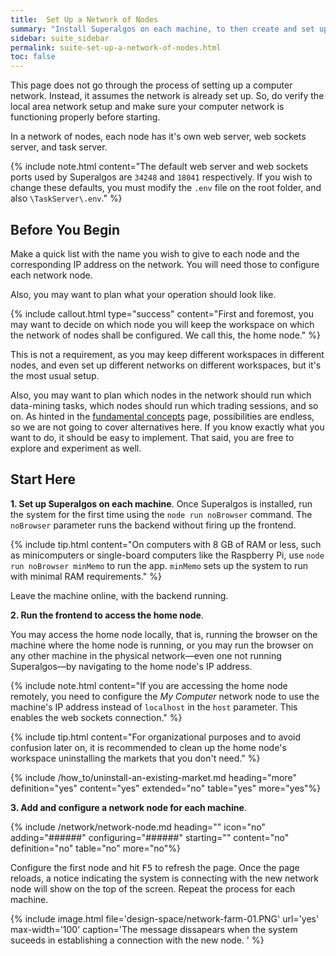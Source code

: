 ```yaml
---
title:  Set Up a Network of Nodes
summary: "Install Superalgos on each machine, to then create and set up a network node for each machine."
sidebar: suite_sidebar
permalink: suite-set-up-a-network-of-nodes.html
toc: false
---
```


This page does not go through the process of setting up a computer network. Instead, it assumes the network is already set up. So, do verify the local area network setup and make sure your computer network is functioning properly before starting. 

In a <a data-toggle="tooltip" data-original-title="{{site.data.network.network_of_nodes}}">network of nodes</a>, each node has it's own web server, web sockets server, and task server.

{% include note.html content="The default web server and web sockets ports used by Superalgos are ```34248``` and ```18041``` respectively. If you wish to change these defaults, you must modify the ```.env``` file on the root folder, and also ```\TaskServer\.env```." %}

## Before You Begin

Make a quick list with the name you wish to give to each <a data-toggle="tooltip" data-original-title="{{site.data.network.network_node}}">node</a> and the corresponding IP address on the network. You will need those to configure each network node. 

Also, you may want to plan what your operation should look like. 

{% include callout.html type="success" content="First and foremost, you may want to decide on which node you will keep the workspace on which the network of nodes shall be configured. We call this, the home node." %}

This is not a requirement, as you may keep different workspaces in different nodes, and even set up different networks on different workspaces, but it's the most usual setup.

Also, you may want to plan which nodes in the network should run which data-mining tasks, which nodes should run which trading sessions, and so on. As hinted in the [fundamental concepts](suite-fundamental-trading-farms-concepts.html) page, possibilities are endless, so we are not going to cover alternatives here. If you know exactly what you want to do, it should be easy to implement. That said, you are free to explore and experiment as well.

## Start Here

**1. Set up Superalgos on each machine**. Once Superalgos is installed, run the system for the first time using the ```node run noBrowser``` command. The ```noBrowser``` parameter runs the backend without firing up the frontend. 

{% include tip.html content="On computers with 8 GB of RAM or less, such as minicomputers or single-board computers like the Raspberry Pi, use ```node run noBrowser minMemo``` to run the app. ```minMemo``` sets up the system to run with minimal RAM requirements." %}

Leave the machine online, with the backend running.

**2. Run the frontend to access the <a data-toggle="tooltip" data-original-title="{{site.data.concetps.home_node}}">home node</a>**. 

You may access the home node locally, that is, running the browser on the machine where the home node is running, or you may run the browser on any other machine in the physical network&mdash;even one not running Superalgos&mdash;by navigating to the home node's IP address.

{% include note.html content="If you are accessing the home node remotely, you need to configure the *My Computer* network node to use the machine's IP address instead of ```localhost``` in the ```host``` parameter. This enables the web sockets connection." %}

{% include tip.html content="For organizational purposes and to avoid confusion later on, it is recommended to clean up the home node's workspace uninstalling the markets that you don't need." %}

{% include /how_to/uninstall-an-existing-market.md heading="more" definition="yes" content="yes" extended="no" table="yes" more="yes"%}

**3. Add and configure a network node for each machine**.

{% include /network/network-node.md heading="" icon="no" adding="######" configuring="######" starting="" content="no" definition="no" table="no" more="no"%}

Configure the first node and hit <kbd>F5</kbd> to refresh the page. Once the page reloads, a notice indicating the system is connecting with the new network node will show on the top of the screen. Repeat the process for each machine.

{% include image.html file='design-space/network-farm-01.PNG' url='yes' max-width='100' caption='The message dissapears when the system suceeds in establishing a connection with the new node. ' %}